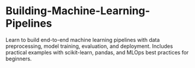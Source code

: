 # Building-Machine-Learning-Pipelines
Learn to build end-to-end machine learning pipelines with data preprocessing, model training, evaluation, and deployment. Includes practical examples with scikit-learn, pandas, and MLOps best practices for beginners.
